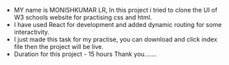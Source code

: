 * MY name is MONISHKUMAR LR, In this project i tried to clone the UI of W3 schools website for practising css and html. 
* I have used React for development and added dynamic routing for some interactivity.  
* I just made this task for my practise, you can download and click index file then the project will be live.
* Duration for this project - 15 hours
     Thank you.......
